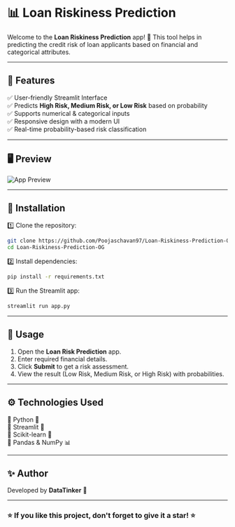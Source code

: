 # 📊 Loan Riskiness Prediction

Welcome to the **Loan Riskiness Prediction** app! 🚀 This tool helps in predicting the credit risk of loan applicants based on financial and categorical attributes.

---

## 🎯 Features
✅ User-friendly Streamlit Interface  
✅ Predicts **High Risk, Medium Risk, or Low Risk** based on probability  
✅ Supports numerical & categorical inputs  
✅ Responsive design with a modern UI  
✅ Real-time probability-based risk classification  

---

## 🖥️ Preview
![App Preview](preview.png)  


---

## 🔧 Installation
1️⃣ Clone the repository:
```bash
git clone https://github.com/Poojaschavan97/Loan-Riskiness-Prediction-OG.git
cd Loan-Riskiness-Prediction-OG
```

2️⃣ Install dependencies:
```bash
pip install -r requirements.txt
```

3️⃣ Run the Streamlit app:
```bash
streamlit run app.py
```

---

## 📌 Usage
1. Open the **Loan Risk Prediction** app.
2. Enter required financial details.
3. Click **Submit** to get a risk assessment.
4. View the result (Low Risk, Medium Risk, or High Risk) with probabilities.

---

## ⚙️ Technologies Used
🔹 Python 🐍  
🔹 Streamlit 🎨  
🔹 Scikit-learn 🤖  
🔹 Pandas & NumPy 📊  

---

## ✨ Author
Developed by **DataTinker** 🚀  

---

### ⭐ If you like this project, don't forget to give it a star! ⭐

